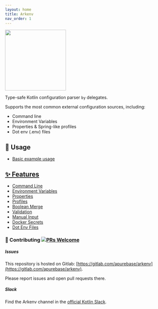 ```yaml
---
layout: home
title: Arkenv
nav_order: 1
---
```


<img src="{{ site.url }}{{ site.baseurl }}/arkenv_logo.png?raw=true" width="200">


Type-safe Kotlin configuration parser `by` delegates. 

Supports the most common external configuration sources, including: 
* Command line
* Environment Variables
* Properties & Spring-like profiles
* Dot env (.env) files


## 🔨 Usage
* [Basic example usage]({{site.baseurl}}guides/example)

## [✨ Features]({{site.baseurl}}features/features)
* [Command Line]({{site.baseurl}}features/command-line)
* [Environment Variables]({{site.baseurl}}features/environment-variables)
* [Properties]({{site.baseurl}}features/properties)
* [Profiles]({{site.baseurl}}features/profiles)
* [Boolean Merge]({{site.baseurl}}features/boolean-merge)
* [Validation]({{site.baseurl}}features/validation)
* [Manual Input]({{site.baseurl}}features/manual-input)
* [Docker Secrets]({{site.baseurl}}features/docker-secrets)
* [Dot Env Files]({{site.baseurl}}features/dot-env-files)


### 🤝 Contributing [![PRs Welcome](https://img.shields.io/badge/PRs-welcome-brightgreen.svg?style=flat-square)](http://makeapullrequest.com) 
##### Issues
This repository is hosted on Gitlab: [https://gitlab.com/apurebase/arkenv](https://gitlab.com/apurebase/arkenv). 

Please report issues and open pull requests there.

##### Slack
Find the Arkenv channel in the [official Kotlin Slack](https://kotlinlang.slack.com/messages/CGF74HD19/).

